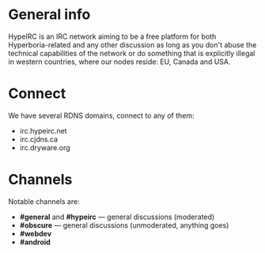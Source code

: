 General info
============

HypeIRC is an IRC network aiming to be a free platform for both
Hyperboria-related and any other discussion as long as you don't
abuse the technical capabilities of the network or do something
that is explicitly illegal in western countries, where our nodes
reside: EU, Canada and USA.

Connect
=======

We have several RDNS domains, connect to any of them:

* irc.hypeirc.net
* irc.cjdns.ca
* irc.dryware.org

Channels
========

Notable channels are:

* **#general** and **#hypeirc** — general discussions (moderated)
* **#obscure** — general discussions (unmoderated, anything goes)
* **#webdev**
* **#android**
